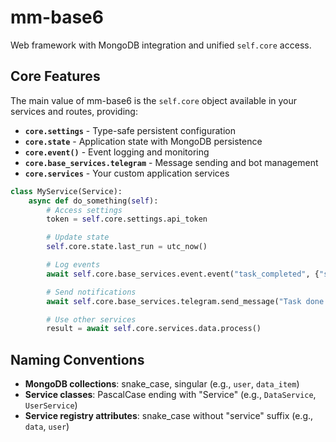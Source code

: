 # mm-base6

Web framework with MongoDB integration and unified `self.core` access.

## Core Features

The main value of mm-base6 is the `self.core` object available in your services and routes, providing:

- **`core.settings`** - Type-safe persistent configuration
- **`core.state`** - Application state with MongoDB persistence
- **`core.event()`** - Event logging and monitoring
- **`core.base_services.telegram`** - Message sending and bot management
- **`core.services`** - Your custom application services

```python
class MyService(Service):
    async def do_something(self):
        # Access settings
        token = self.core.settings.api_token

        # Update state
        self.core.state.last_run = utc_now()

        # Log events
        await self.core.base_services.event.event("task_completed", {"status": "success"})

        # Send notifications
        await self.core.base_services.telegram.send_message("Task done!")

        # Use other services
        result = await self.core.services.data.process()
```

## Naming Conventions

- **MongoDB collections**: snake_case, singular (e.g., `user`, `data_item`)
- **Service classes**: PascalCase ending with "Service" (e.g., `DataService`, `UserService`)
- **Service registry attributes**: snake_case without "service" suffix (e.g., `data`, `user`)
